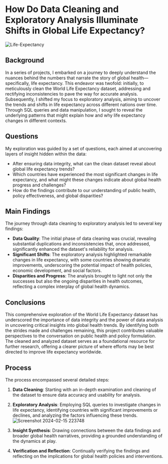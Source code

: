 # How Do Data Cleaning and Exploratory Analysis Illuminate Shifts in Global Life Expectancy?

![Life-Expectancy](https://github.com/VictoriaEchols/LifeExpectancySQLDataCleaning/assets/157342613/c1857eb6-4a26-409a-ae48-c7ae7f8348ea)

## Background

In a series of projects, I embarked on a journey to deeply understand the nuances behind the numbers that narrate the story of global health—specifically, life expectancy. This endeavor was twofold: initially, to meticulously clean the World Life Expectancy dataset, addressing and rectifying inconsistencies to pave the way for accurate analysis. Subsequently, I shifted my focus to exploratory analysis, aiming to uncover the trends and shifts in life expectancy across different nations over time. Through SQL queries and data manipulation, I sought to reveal the underlying patterns that might explain how and why life expectancy changes in different contexts.

## Questions

My exploration was guided by a set of questions, each aimed at uncovering layers of insight hidden within the data:
- After ensuring data integrity, what can the clean dataset reveal about global life expectancy trends?
- Which countries have experienced the most significant changes in life expectancy, and what might these changes indicate about global health progress and challenges?
- How do the findings contribute to our understanding of public health, policy effectiveness, and global disparities?

## Main Findings

The journey through data cleaning to exploratory analysis led to several key findings:
- **Data Quality**: The initial phase of data cleaning was crucial, revealing substantial duplications and inconsistencies that, once addressed, significantly enhanced the dataset's reliability for analysis.
- **Significant Shifts**: The exploratory analysis highlighted remarkable changes in life expectancy, with some countries showing dramatic improvements, underscoring the potential impact of health policies, economic development, and social factors.
- **Disparities and Progress**: The analysis brought to light not only the successes but also the ongoing disparities in health outcomes, reflecting a complex interplay of global health dynamics.

## Conclusions

This comprehensive exploration of the World Life Expectancy dataset has underscored the importance of data integrity and the power of data analysis in uncovering critical insights into global health trends. By identifying both the strides made and challenges remaining, this project contributes valuable perspectives to the conversation on public health and policy formulation. The cleaned and analyzed dataset serves as a foundational resource for further research, offering a clearer picture of where efforts may be best directed to improve life expectancy worldwide.

## Process

The process encompassed several detailed steps:
1. **Data Cleaning**: Starting with an in-depth examination and cleaning of the dataset to ensure data accuracy and usability for analysis.
2. **Exploratory Analysis**: Employing SQL queries to investigate changes in life expectancy, identifying countries with significant improvements or declines, and analyzing the factors influencing these trends.
   ![Screenshot 2024-02-15 223748](https://github.com/VictoriaEchols/LifeExpectancySQLDataCleaning/assets/157342613/8a837762-7081-447a-bad6-ecb16fccb640)

3. **Insight Synthesis**: Drawing connections between the data findings and broader global health narratives, providing a grounded understanding of the dynamics at play.
4. **Verification and Reflection**: Continually verifying the findings and reflecting on the implications for global health policies and interventions.

